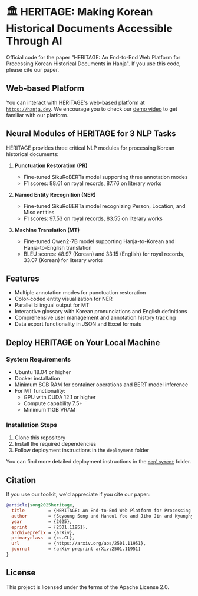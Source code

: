 # 🏛️ HERITAGE: Making Korean Historical Documents Accessible Through AI

Official code for the paper "HERITAGE: An End-to-End Web Platform for Processing Korean Historical Documents in Hanja". If you use this code, please cite our paper.

## Web-based Platform

You can interact with HERITAGE's web-based platform at [`https://hanja.dev`](https://hanja.dev). We encourage you to check our [demo video](https://hanja.dev/video) to get familiar with our platform.

## Neural Modules of HERITAGE for 3 NLP Tasks

HERITAGE provides three critical NLP modules for processing Korean historical documents:

1. **Punctuation Restoration (PR)**

   - Fine-tuned SikuRoBERTa model supporting three annotation modes
   - F1 scores: 88.61 on royal records, 87.76 on literary works

2. **Named Entity Recognition (NER)**

   - Fine-tuned SikuRoBERTa model recognizing Person, Location, and Misc entities
   - F1 scores: 97.53 on royal records, 83.55 on literary works

3. **Machine Translation (MT)**
   - Fine-tuned Qwen2-7B model supporting Hanja-to-Korean and Hanja-to-English translation
   - BLEU scores: 48.97 (Korean) and 33.15 (English) for royal records, 33.07 (Korean) for literary works

## Features

- Multiple annotation modes for punctuation restoration
- Color-coded entity visualization for NER
- Parallel bilingual output for MT
- Interactive glossary with Korean pronunciations and English definitions
- Comprehensive user management and annotation history tracking
- Data export functionality in JSON and Excel formats

## Deploy HERITAGE on Your Local Machine

### System Requirements

- Ubuntu 18.04 or higher
- Docker installation
- Minimum 8GB RAM for container operations and BERT model inference
- For MT functionality:
  - GPU with CUDA 12.1 or higher
  - Compute capability 7.5+
  - Minimum 11GB VRAM

### Installation Steps

1. Clone this repository
2. Install the required dependencies
3. Follow deployment instructions in the `deployment` folder

You can find more detailed deployment instructions in the [`deployment`](./deployment/README.md) folder.

## Citation

If you use our toolkit, we'd appreciate if you cite our paper:

```bibtex
@article{song2025heritage,
  title         = {HERITAGE: An End-to-End Web Platform for Processing Korean Historical Documents in Hanja},
  author        = {Seyoung Song and Haneul Yoo and Jiho Jin and Kyunghyun Cho and Alice Oh},
  year          = {2025},
  eprint        = {2501.11951},
  archiveprefix = {arXiv},
  primaryclass  = {cs.CL},
  url           = {https://arxiv.org/abs/2501.11951},
  journal       = {arXiv preprint arXiv:2501.11951}
}
```

## License

This project is licensed under the terms of the Apache License 2.0.
